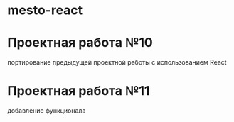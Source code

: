 # mesto-react
# Проектная работа №10
портирование предыдущей проектной работы с использованием React

# Проектная работа №11
добавление функционала
